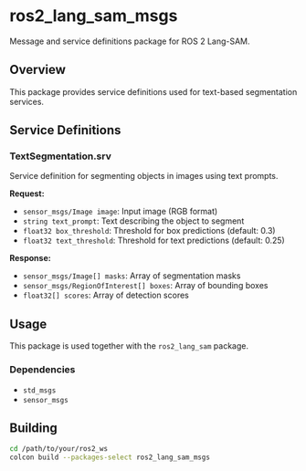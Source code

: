 # ros2_lang_sam_msgs

Message and service definitions package for ROS 2 Lang-SAM.

## Overview

This package provides service definitions used for text-based segmentation services.

## Service Definitions

### TextSegmentation.srv

Service definition for segmenting objects in images using text prompts.

**Request:**
- `sensor_msgs/Image image`: Input image (RGB format)
- `string text_prompt`: Text describing the object to segment
- `float32 box_threshold`: Threshold for box predictions (default: 0.3)
- `float32 text_threshold`: Threshold for text predictions (default: 0.25)

**Response:**
- `sensor_msgs/Image[] masks`: Array of segmentation masks
- `sensor_msgs/RegionOfInterest[] boxes`: Array of bounding boxes
- `float32[] scores`: Array of detection scores

## Usage

This package is used together with the `ros2_lang_sam` package.

### Dependencies

- `std_msgs`
- `sensor_msgs`

## Building

```bash
cd /path/to/your/ros2_ws
colcon build --packages-select ros2_lang_sam_msgs
```
